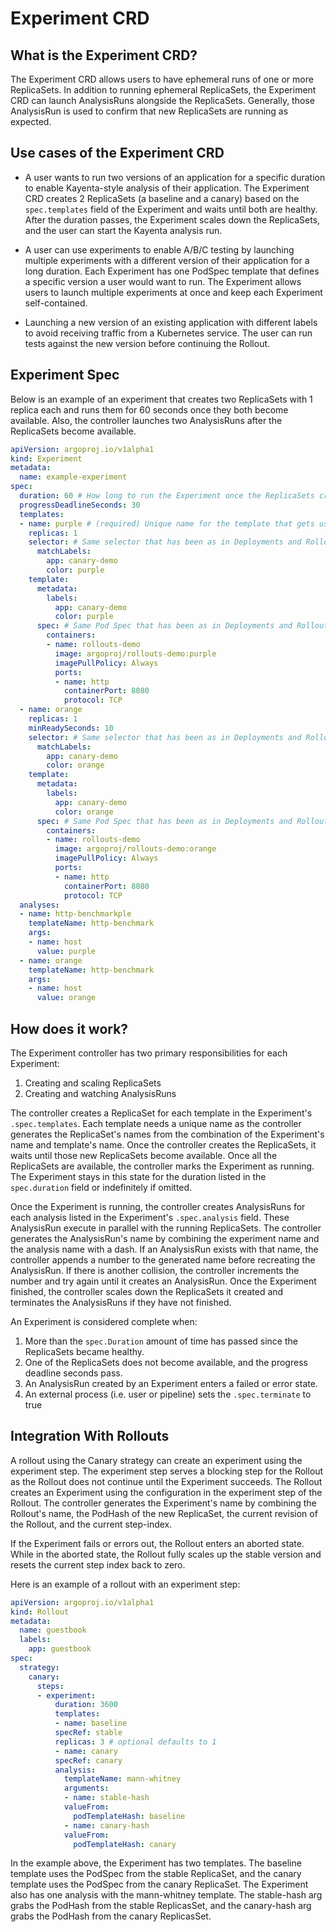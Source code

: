 # Experiment CRD

## What is the Experiment CRD?

The Experiment CRD allows users to have ephemeral runs of one or more ReplicaSets. In addition to running ephemeral ReplicaSets, the Experiment CRD can launch AnalysisRuns alongside the ReplicaSets. Generally, those AnalysisRun is used to confirm that new ReplicaSets are running as expected.

## Use cases of the Experiment CRD

- A user wants to run two versions of an application for a specific duration to enable Kayenta-style analysis of their application. The Experiment CRD creates 2 ReplicaSets (a baseline and a canary) based on the `spec.templates` field of the Experiment and waits until both are healthy. After the duration passes, the Experiment scales down the ReplicaSets, and the user can start the Kayenta analysis run.

- A user can use experiments to enable A/B/C testing by launching multiple experiments with a different version of their application for a long duration. Each Experiment has one PodSpec template that defines a specific version a user would want to run. The Experiment allows users to launch multiple experiments at once and keep each Experiment self-contained.

- Launching a new version of an existing application with different labels to avoid receiving traffic from a Kubernetes service. The user can run tests against the new version before continuing the Rollout.

## Experiment Spec
Below is an example of an experiment that creates two ReplicaSets with 1 replica each and runs them for 60 seconds once they both become available. Also, the controller launches two AnalysisRuns after the ReplicaSets become available. 

```yaml
apiVersion: argoproj.io/v1alpha1
kind: Experiment
metadata:
  name: example-experiment
spec:
  duration: 60 # How long to run the Experiment once the ReplicaSets created from the templates are healthy
  progressDeadlineSeconds: 30
  templates:
  - name: purple # (required) Unique name for the template that gets used as a part of the ReplicaSet name.
    replicas: 1
    selector: # Same selector that has been as in Deployments and Rollouts
      matchLabels:
        app: canary-demo
        color: purple
    template:
      metadata:
        labels:
          app: canary-demo
          color: purple
      spec: # Same Pod Spec that has been as in Deployments and Rollouts
        containers:
        - name: rollouts-demo
          image: argoproj/rollouts-demo:purple
          imagePullPolicy: Always
          ports:
          - name: http
            containerPort: 8080
            protocol: TCP
  - name: orange
    replicas: 1
    minReadySeconds: 10
    selector: # Same selector that has been as in Deployments and Rollouts
      matchLabels:
        app: canary-demo
        color: orange
    template:
      metadata:
        labels:
          app: canary-demo
          color: orange
      spec: # Same Pod Spec that has been as in Deployments and Rollouts
        containers:
        - name: rollouts-demo
          image: argoproj/rollouts-demo:orange
          imagePullPolicy: Always
          ports:
          - name: http
            containerPort: 8080
            protocol: TCP
  analyses:
  - name: http-benchmarkple
    templateName: http-benchmark
    args:
    - name: host
      value: purple
  - name: orange
    templateName: http-benchmark
    args:
    - name: host
      value: orange
```

## How does it work?

The Experiment controller has two primary responsibilities for each Experiment:

1. Creating and scaling ReplicaSets
1. Creating and watching AnalysisRuns

The controller creates a ReplicaSet for each template in the Experiment's `.spec.templates`. Each template needs a unique name as the controller generates the ReplicaSet's names from the combination of the Experiment's name and template's name. Once the controller creates the ReplicaSets, it waits until those new ReplicaSets become available. Once all the ReplicaSets are available, the controller marks the Experiment as running. The Experiment stays in this state for the duration listed in the `spec.duration` field or indefinitely if omitted. 

Once the Experiment is running, the controller creates AnalysisRuns for each analysis listed in the Experiment's `.spec.analysis` field. These AnalysisRun execute in parallel with the running ReplicaSets. The controller generates the AnalysisRun's name by combining the experiment name and the analysis name with a dash. If an AnalysisRun exists with that name, the controller appends a number to the generated name before recreating the AnalysisRun. If there is another collision, the controller increments the number and try again until it creates an AnalysisRun. Once the Experiment finished, the controller scales down the ReplicaSets it created and terminates the AnalysisRuns if they have not finished.

An Experiment is considered complete when:

1. More than the `spec.Duration` amount of time has passed since the ReplicaSets became healthy.
1. One of the ReplicaSets does not become available, and the progress deadline seconds pass.
1. An AnalysisRun created by an Experiment enters a failed or error state.
1. An external process (i.e. user or pipeline) sets the `.spec.terminate` to true




## Integration With Rollouts
A rollout using the Canary strategy can create an experiment using the experiment step. The experiment step serves a blocking step for the Rollout as the Rollout does not continue until the Experiment succeeds. The Rollout creates an Experiment using the configuration in the experiment step of the Rollout. The controller generates the Experiment's name by combining the Rollout's name, the PodHash of the new ReplicaSet, the current revision of the Rollout, and the current step-index.

If the Experiment fails or errors out, the Rollout enters an aborted state. While in the aborted state, the Rollout fully scales up the stable version and resets the current step index back to zero.

Here is an example of a rollout with an experiment step:

```yaml
apiVersion: argoproj.io/v1alpha1
kind: Rollout
metadata:
  name: guestbook
  labels:
    app: guestbook
spec:
  strategy:
    canary: 
      steps:
      - experiment:
          duration: 3600
          templates:
          - name: baseline
          specRef: stable
          replicas: 3 # optional defaults to 1
          - name: canary
          specRef: canary
          analysis:
            templateName: mann-whitney
            arguments:
            - name: stable-hash
            valueFrom:
              podTemplateHash: baseline
            - name: canary-hash
            valueFrom:
              podTemplateHash: canary
```
In the example above,  the Experiment has two templates. The baseline template uses the PodSpec from the stable ReplicaSet, and the canary template uses the PodSpec from the canary ReplicaSet. The Experiment also has one analysis with the mann-whitney template. The stable-hash arg grabs the PodHash from the stable ReplicasSet, and the canary-hash arg grabs the PodHash from the canary ReplicasSet.
